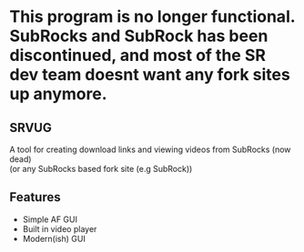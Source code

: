 # This program is no longer functional. SubRocks and SubRock has been discontinued, and most of the SR dev team doesnt want any fork sites up anymore.
## SRVUG
A tool for creating download links and viewing videos from SubRocks (now dead)  
(or any SubRocks based fork site (e.g SubRock))  
## Features
* Simple AF GUI  
* Built in video player
* Modern(ish) GUI
